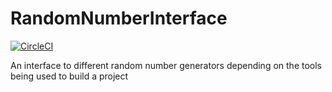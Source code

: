 # RandomNumberInterface
[![CircleCI](https://circleci.com/gh/waterswims/RandomNumberInterface.svg?style=svg)](https://circleci.com/gh/waterswims/RandomNumberInterface)

An interface to different random number generators depending on the tools being used to build a project


